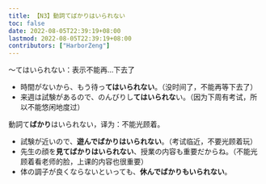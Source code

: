 ```yaml
---
title: 【N3】動詞てばかりはいられない
toc: false
date: 2022-08-05T22:39:19+08:00
lastmod: 2022-08-05T22:39:19+08:00
contributors: ["HarborZeng"]
---
```


～てはいられない：表示不能再...下去了

- 時間がないから、もう待っ**てはいられない**。（没时间了，不能再等下去了）
- 来週は試験があるので、のんびりし**てはいられな**い。（因为下周有考试，所以不能悠闲地度过）

動詞て**ばかり**はいられない，译为：不能光顾着。

- 試験が近いので、**遊んでばかりはいられない**。（考试临近，不要光顾着玩）
- 先生の顔を**見てばかりはいられない**、授業の内容も重要だからね。（不能光顾着看老师的脸，上课的内容也很重要）
- 体の調子が良くならないといっても、**休んでばかりもいられない**。


